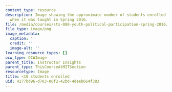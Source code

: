 ```yaml
---
content_type: resource
description: Image showing the approximate number of students enrolled in the course
  when it was taught in Spring 2016.
file: /media/courses/sts-080-youth-political-participation-spring-2016/4277bd96d70306f242bd4deeb664f383_less-than-10.png
file_type: image/png
image_metadata:
  caption: ''
  credit: ''
  image-alt: ''
learning_resource_types: []
ocw_type: OCWImage
parent_title: Instructor Insights
parent_type: ThisCourseAtMITSection
resourcetype: Image
title: <10 students enrolled
uid: 4277bd96-d703-06f2-42bd-4deeb664f383
---
```

